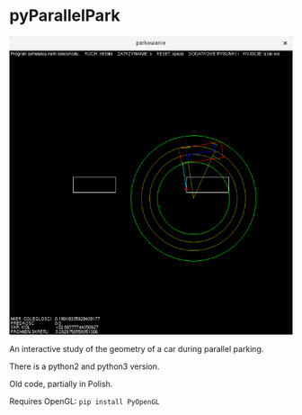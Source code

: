 # pyParallelPark
![](https://raw.githubusercontent.com/rawlik/pyParallelPark/master/park.png)

An interactive study of the geometry of a car during parallel parking.

There is a python2 and python3 version.

Old code, partially in Polish.

Requires OpenGL: `pip install PyOpenGL`
